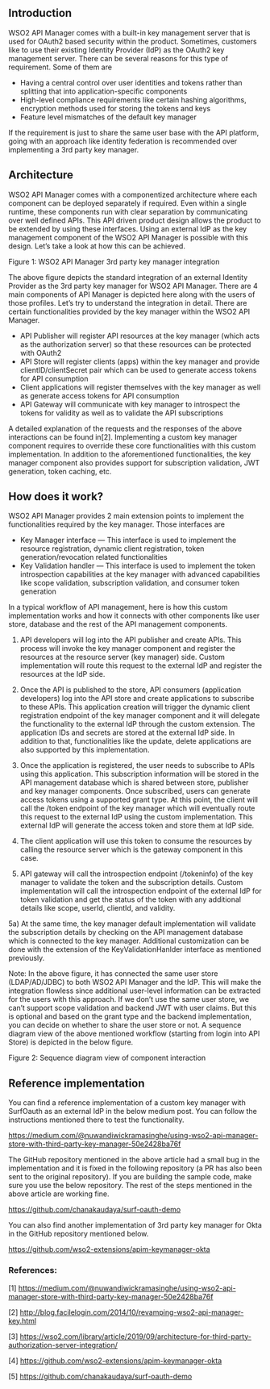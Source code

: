 ## Introduction
WSO2 API Manager comes with a built-in key management server that is used for OAuth2 based security within the product. Sometimes, customers like to use their existing Identity Provider (IdP) as the OAuth2 key management server. There can be several reasons for this type of requirement. Some of them are

- Having a central control over user identities and tokens rather than splitting that into application-specific components
- High-level compliance requirements like certain hashing algorithms, encryption methods used for storing the tokens and keys
- Feature level mismatches of the default key manager

If the requirement is just to share the same user base with the API platform, going with an approach like identity federation is recommended over implementing a 3rd party key manager.

## Architecture
WSO2 API Manager comes with a componentized architecture where each component can be deployed separately if required. Even within a single runtime, these components run with clear separation by communicating over well defined APIs. This API driven product design allows the product to be extended by using these interfaces. Using an external IdP as the key management component of the WSO2 API Manager is possible with this design. Let’s take a look at how this can be achieved.

Figure 1: WSO2 API Manager 3rd party key manager integration

The above figure depicts the standard integration of an external Identity Provider as the 3rd party key manager for WSO2 API Manager. There are 4 main components of API Manager is depicted here along with the users of those profiles.
Let’s try to understand the integration in detail. There are certain functionalities provided by the key manager within the WSO2 API Manager.

- API Publisher will register API resources at the key manager (which acts as the authorization server) so that these resources can be protected with OAuth2
- API Store will register clients (apps) within the key manager and provide clientID/clientSecret pair which can be used to generate access tokens for API consumption
- Client applications will register themselves with the key manager as well as generate access tokens for API consumption
- API Gateway will communicate with key manager to introspect the tokens for validity as well as to validate the API subscriptions

A detailed explanation of the requests and the responses of the above interactions can be found in[2]. Implementing a custom key manager component requires to override these core functionalities with this custom implementation.
In addition to the aforementioned functionalities, the key manager component also provides support for subscription validation, JWT generation, token caching, etc.

## How does it work?
WSO2 API Manager provides 2 main extension points to implement the functionalities required by the key manager. Those interfaces are

- Key Manager interface — This interface is used to implement the resource registration, dynamic client registration, token generation/revocation related functionalities
- Key Validation handler — This interface is used to implement the token introspection capabilities at the key manager with advanced capabilities like scope validation, subscription validation, and consumer token generation

In a typical workflow of API management, here is how this custom implementation works and how it connects with other components like user store, database and the rest of the API management components.

1) API developers will log into the API publisher and create APIs. This process will invoke the key manager component and register the resources at the resource server (key manager) side. Custom implementation will route this request to the external IdP and register the resources at the IdP side.

2) Once the API is published to the store, API consumers (application developers) log into the API store and create applications to subscribe to these APIs. This application creation will trigger the dynamic client registration endpoint of the key manager component and it will delegate the functionality to the external IdP through the custom extension. The application IDs and secrets are stored at the external IdP side. In addition to that, functionalities like the update, delete applications are also supported by this implementation.

3) Once the application is registered, the user needs to subscribe to APIs using this application. This subscription information will be stored in the API management database which is shared between store, publisher and key manager components. Once subscribed, users can generate access tokens using a supported grant type. At this point, the client will call the /token endpoint of the key manager which will eventually route this request to the external IdP using the custom implementation. This external IdP will generate the access token and store them at IdP side.

4) The client application will use this token to consume the resources by calling the resource server which is the gateway component in this case.

5) API gateway will call the introspection endpoint (/tokeninfo) of the key manager to validate the token and the subscription details. Custom implementation will call the introspection endpoint of the external IdP for token validation and get the status of the token with any additional details like scope, userId, clientId, and validity.

5a) At the same time, the key manager default implementation will validate the subscription details by checking on the API management database which is connected to the key manager. Additional customization can be done with the extension of the KeyValidationHanlder interface as mentioned previously.

Note: In the above figure, it has connected the same user store (LDAP/AD/JDBC) to both WSO2 API Manager and the IdP. This will make the integration flowless since additional user-level information can be extracted for the users with this approach. If we don’t use the same user store, we can’t support scope validation and backend JWT with user claims. But this is optional and based on the grant type and the backend implementation, you can decide on whether to share the user store or not.
A sequence diagram view of the above mentioned workflow (starting from login into API Store) is depicted in the below figure.

Figure 2: Sequence diagram view of component interaction

## Reference implementation
You can find a reference implementation of a custom key manager with SurfOauth as an external IdP in the below medium post. You can follow the instructions mentioned there to test the functionality.

https://medium.com/@nuwandiwickramasinghe/using-wso2-api-manager-store-with-third-party-key-manager-50e2428ba76f

The GitHub repository mentioned in the above article had a small bug in the implementation and it is fixed in the following repository (a PR has also been sent to the original repository). If you are building the sample code, make sure you use the below repository. The rest of the steps mentioned in the above article are working fine.

https://github.com/chanakaudaya/surf-oauth-demo

You can also find another implementation of 3rd party key manager for Okta in the GitHub repository mentioned below.

https://github.com/wso2-extensions/apim-keymanager-okta

### References:
[1] https://medium.com/@nuwandiwickramasinghe/using-wso2-api-manager-store-with-third-party-key-manager-50e2428ba76f

[2] http://blog.facilelogin.com/2014/10/revamping-wso2-api-manager-key.html

[3] https://wso2.com/library/article/2019/09/architecture-for-third-party-authorization-server-integration/

[4] https://github.com/wso2-extensions/apim-keymanager-okta

[5] https://github.com/chanakaudaya/surf-oauth-demo

